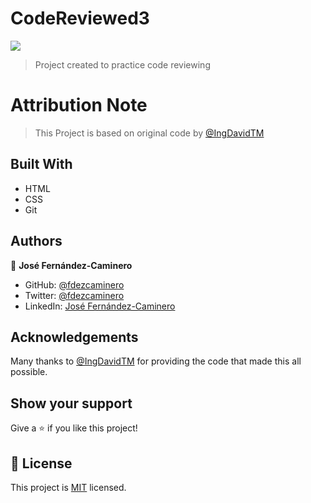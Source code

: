 # CodeReviewed3

![](https://img.shields.io/badge/Microverse-blueviolet)

> Project created to practice code reviewing

# Attribution Note

> This Project is based on original code by [@IngDavidTM](https://github.com/IngDavidTM)

## Built With

- HTML
- CSS
- Git

## Authors

👤 **José Fernández-Caminero**

- GitHub: [@fdezcaminero](https://github.com/fdezcaminero)
- Twitter: [@fdezcaminero](https://twitter.com/fdezcaminero)
- LinkedIn: [José Fernández-Caminero](https://www.linkedin.com/in/fdezcaminero/)

## Acknowledgements

Many thanks to [@IngDavidTM](https://github.com/IngDavidTM) for providing the code that made this all possible.

## Show your support

Give a ⭐️ if you like this project!

## 📝 License

This project is [MIT](./MIT.md) licensed.
